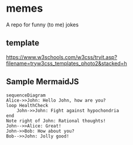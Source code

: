 # memes
A repo for funny (to me) jokes

## template
https://www.w3schools.com/w3css/tryit.asp?filename=tryw3css_templates_photo2&stacked=h

## Sample MermaidJS
```mermaid
sequenceDiagram
Alice->>John: Hello John, how are you?
loop HealthCheck
    John->>John: Fight against hypochondria
end
Note right of John: Rational thoughts!
John-->>Alice: Great!
John->>Bob: How about you?
Bob-->>John: Jolly good!
```
